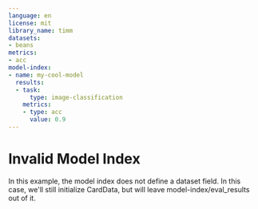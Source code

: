 ```yaml
---
language: en
license: mit
library_name: timm
datasets:
- beans
metrics:
- acc
model-index:
- name: my-cool-model
  results:
  - task:
      type: image-classification
    metrics:
    - type: acc
      value: 0.9
---
```


# Invalid Model Index

In this example, the model index does not define a dataset field. In this case, we'll still initialize CardData, but will leave model-index/eval_results out of it.

